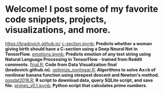 # Welcome! I post some of my favorite code snippets, projects, visualizations, and more.
https://bradovich.github.io/
<u>c-section.ipynb:</u> <b>Predicts whether a woman giving birth should have a C-section using a Deep Neural Net in TensorFlow.</b>
<u>emotions.ipynb:</u>  <b>Predicts emotion of any text string using Natural Language Processing in TensorFlow - trained from Reddit comments.</b>
<u>final.R:</u>  <b>Code from Data Visualization final (bradovich.github.io).</b>
<u>optimize_nonlinear.R:</u>  <b>Algorithms to solve Ax=b of nonlinear banana function using steepest descent and Newton's method.</b>
<u>popdat2016.R:</u>  <b>R script to download data, query SQLite script, and save file.</b>
<u>primes_v0.1.ipynb:</u>  <b>Python script that calculates prime numbers.</b>

